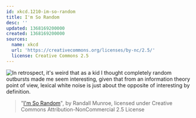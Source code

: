 ```yaml
---
id: xkcd.1210-im-so-random
title: I'm So Random
desc: ''
updated: 1368169200000
created: 1368169200000
sources:
  name: xkcd
  url: 'https://creativecommons.org/licenses/by-nc/2.5/'
  license: Creative Commons 2.5
---
```

![In retrospect, it's weird that as a kid I thought completely random outbursts made me seem interesting, given that from an information theory point of view, lexical white noise is just about the opposite of interesting by definition.](https://imgs.xkcd.com/comics/im_so_random.png)
> "[I'm So Random](https://xkcd.com/1210/)", by Randall Munroe, licensed under Creative Commons Attribution-NonCommercial 2.5 License
